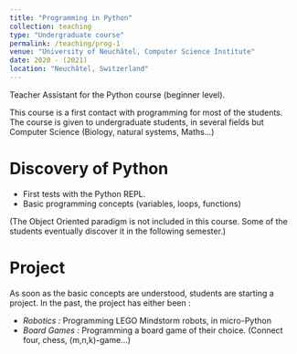 ```yaml
---
title: "Programming in Python"
collection: teaching
type: "Undergraduate course"
permalink: /teaching/prog-1
venue: "University of Neuchâtel, Computer Science Institute"
date: 2020 - (2021)
location: "Neuchâtel, Switzerland"
---
```


Teacher Assistant for the Python course (beginner level).

This course is a first contact with programming for most of the students. The course is given to undergraduate students, in several fields but Computer Science (Biology, natural systems, Maths...)

Discovery of Python
======
- First tests with the Python REPL.
- Basic programming concepts (variables, loops, functions)

(The Object Oriented paradigm is not included in this course. Some of the students eventually discover it in the following semester.)

Project
======
As soon as the basic concepts are understood, students are starting a project. In the past, the project has either been :

- *Robotics :* Programming LEGO Mindstorm robots, in micro-Python
- *Board Games :* Programming a board game of their choice. (Connect four, chess, (m,n,k)-game...)
